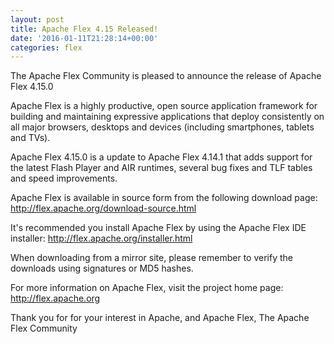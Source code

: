 ```yaml
---
layout: post
title: Apache Flex 4.15 Released!
date: '2016-01-11T21:28:14+00:00'
categories: flex
---
```

The Apache Flex Community is pleased to announce the release of Apache
Flex 4.15.0

Apache Flex is a highly productive, open source application framework for
building and maintaining expressive applications that deploy consistently
on all major browsers, desktops and devices (including smartphones,
tablets and TVs).

Apache Flex 4.15.0 is a update to Apache Flex 4.14.1 that adds support for
the latest Flash Player and AIR runtimes, several bug fixes and TLF tables
and speed improvements.

Apache Flex is available in source form from the following download page:
<a href="http://flex.apache.org/download-source.html">http://flex.apache.org/download-source.html</a>

It's recommended you install Apache Flex by using the Apache Flex IDE
installer:
<a href="http://flex.apache.org/installer.html">http://flex.apache.org/installer.html</a>

When downloading from a mirror site, please remember to verify the
downloads using signatures or MD5 hashes.

For more information on Apache Flex, visit the project home page:
<a href="http://flex.apache.org/">http://flex.apache.org</a>

Thank you for for your interest in Apache, and Apache Flex,
The Apache Flex Community
